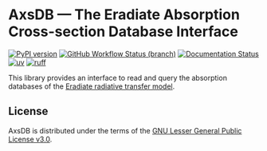 # AxsDB — The Eradiate Absorption Cross-section Database Interface

[![PyPI version](https://img.shields.io/pypi/v/axsdb?color=blue)](https://pypi.org/project/axsdb)
[![GitHub Workflow Status (branch)](https://img.shields.io/github/actions/workflow/status/eradiate/axsdb/ci.yml?branch=main)](https://github.com/eradiate/axsdb/actions/workflows/ci.yml)
[![Documentation Status](https://img.shields.io/readthedocs/axsdb)](https://axsdb.readthedocs.io)
[![uv](https://img.shields.io/endpoint?url=https://raw.githubusercontent.com/astral-sh/uv/main/assets/badge/v0.json)](https://github.com/astral-sh/uv)
[![ruff](https://img.shields.io/endpoint?url=https://raw.githubusercontent.com/astral-sh/ruff/main/assets/badge/v2.json)](https://github.com/astral-sh/ruff)

This library provides an interface to read and query the absorption databases
of the [Eradiate radiative transfer model](https://eradiate.eu).

## License

AxsDB is distributed under the terms of the
[GNU Lesser General Public License v3.0](https://choosealicense.com/licenses/lgpl-3.0/).
